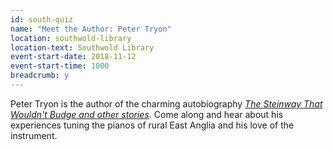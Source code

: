 ```yaml
---
id: south-quiz
name: "Meet the Author: Peter Tryon"
location: southwold-library
location-text: Southwold Library
event-start-date: 2018-11-12
event-start-time: 1000
breadcrumb: y
---
```


Peter Tryon is the author of the charming autobiography [<cite>The Steinway That Wouldn't Budge and other stories</cite>](https://suffolk.spydus.co.uk/cgi-bin/spydus.exe/ENQ/OPAC/BIBENQ?BRN=2064902). Come along and hear about his experiences tuning the pianos of rural East Anglia and his love of the instrument.
